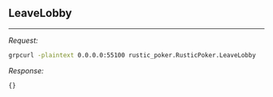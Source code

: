 ## LeaveLobby

---

_Request:_
``` bash
grpcurl -plaintext 0.0.0.0:55100 rustic_poker.RusticPoker.LeaveLobby
```

_Response:_
``` bash
{}
```
